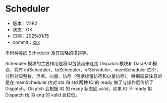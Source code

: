 # Scheduler

- 版本：V2R2
- 状态：OK
- 日期：2025/01/15
- commit：[xxx](https://github.com/OpenXiangShan/XiangShan/tree/xxx)

不同种类的 Scheduler 及其策略的描述等。

Scheduler 模块的主要作用是将IQ包装起来连接 Dispatch 模块和 DataPath模块，共有 intScheduler、fpScheduler、vfScheduler、memScheduler 四个，分别对应整数、浮点、向量、访存（包括标量访存和向量访存），特别需要注意的是在 memScheduler 内对 sta 和 std 两种 IQ 的 ready 做了与操作后传给了 Dispatch，Disptch 会根据 IQ 的 ready 状态回  valid，如果 IQ 不 ready 那 Dispatch 给 IQ enq 的 valid 会拉低。
